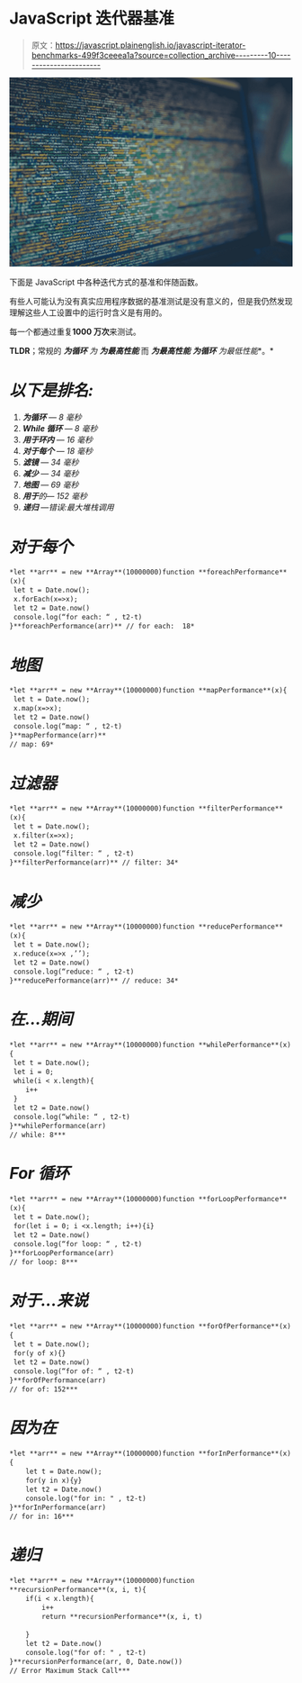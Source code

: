 # JavaScript 迭代器基准

> 原文：<https://javascript.plainenglish.io/javascript-iterator-benchmarks-499f3ceeea1a?source=collection_archive---------10----------------------->

![](img/72221e7a58ffe94a74330450953c33a6.png)

下面是 JavaScript 中各种迭代方式的基准和伴随函数。

有些人可能认为没有真实应用程序数据的基准测试是没有意义的，但是我仍然发现理解这些人工设置中的运行时含义是有用的。

每一个都通过重复**1000 万次**来测试。

**TLDR**；常规的 ***为循环*** *为* ***为最高性能*** 而 ***为最高性能*** ***为循环*** *为最低性能**。*

# *以下是排名:*

1.  ***为循环** — 8 毫秒*
2.  ***While 循环** — 8 毫秒*
3.  ***用于环内** — 16 毫秒*
4.  ***对于每个** — 18 毫秒*
5.  ***滤镜** — 34 毫秒*
6.  ***减少** — 34 毫秒*
7.  ***地图** — 69 毫秒*
8.  ***用于**的— 152 毫秒*
9.  ***递归** —错误:最大堆栈调用*

# *对于每个*

```
*let **arr** = new **Array**(10000000)function **foreachPerformance**(x){
 let t = Date.now();
 x.forEach(x=>x);
 let t2 = Date.now()
 console.log(“for each: “ , t2-t)
}**foreachPerformance(arr)** // for each:  18*
```

# *地图*

```
*let **arr** = new **Array**(10000000)function **mapPerformance**(x){
 let t = Date.now();
 x.map(x=>x);
 let t2 = Date.now()
 console.log(“map: “ , t2-t)
}**mapPerformance(arr)**
// map: 69*
```

# *过滤器*

```
*let **arr** = new **Array**(10000000)function **filterPerformance**(x){
 let t = Date.now();
 x.filter(x=>x);
 let t2 = Date.now()
 console.log(“filter: “ , t2-t)
}**filterPerformance(arr)** // filter: 34*
```

# *减少*

```
*let **arr** = new **Array**(10000000)function **reducePerformance**(x){
 let t = Date.now();
 x.reduce(x=>x ,’’);
 let t2 = Date.now()
 console.log(“reduce: “ , t2-t)
}**reducePerformance(arr)** // reduce: 34*
```

# *在…期间*

```
*let **arr** = new **Array**(10000000)function **whilePerformance**(x){
 let t = Date.now();
 let i = 0;
 while(i < x.length){
    i++
 }
 let t2 = Date.now()
 console.log(“while: “ , t2-t)
}**whilePerformance(arr)
// while: 8***
```

# *For 循环*

```
*let **arr** = new **Array**(10000000)function **forLoopPerformance**(x){
 let t = Date.now();
 for(let i = 0; i <x.length; i++){i}
 let t2 = Date.now()
 console.log(“for loop: “ , t2-t)
}**forLoopPerformance(arr)
// for loop: 8***
```

# *对于...来说*

```
*let **arr** = new **Array**(10000000)function **forOfPerformance**(x){
 let t = Date.now();
 for(y of x){}
 let t2 = Date.now()
 console.log(“for of: “ , t2-t)
}**forOfPerformance(arr)
// for of: 152***
```

# *因为在*

```
*let **arr** = new **Array**(10000000)function **forInPerformance**(x){
    let t = Date.now();
    for(y in x){y}
    let t2 = Date.now()
    console.log("for in: " , t2-t)
}**forInPerformance(arr)
// for in: 16***
```

# *递归*

```
*let **arr** = new **Array**(10000000)function **recursionPerformance**(x, i, t){
    if(i < x.length){
        i++
        return **recursionPerformance**(x, i, t)

    }
    let t2 = Date.now()
    console.log("for of: " , t2-t)
}**recursionPerformance(arr, 0, Date.now())
// Error Maximum Stack Call***
```